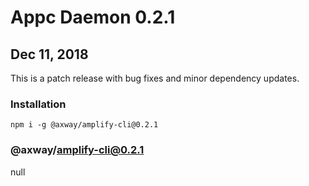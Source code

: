 # Appc Daemon 0.2.1

## Dec 11, 2018

This is a patch release with bug fixes and minor dependency updates.

### Installation

```
npm i -g @axway/amplify-cli@0.2.1
```

### @axway/amplify-cli@0.2.1

null